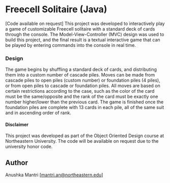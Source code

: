# Freecell Solitaire (Java)
[Code available on request]
This project was developed to interactively play a game of customizable Freecell solitaire with a standard deck of cards through the console. The Model-View-Controller (MVC) design was used to build this project, and the final result is a textual interactive game that can be played by entering commands into the console in real time.

### Design

The game begins by shuffling a standard deck of cards, and distributing them into a custom number of cascade piles. Moves can be made from cascade piles to open piles (custom number) or foundation piles (4 piles), or from open piles to cascade or foundation piles. All moves are based on certain restrictions according to the case, such as the color of the card must be the same/opposite and the rank of the card must be exactly one number higher/lower than the previous card. The game is finished once the foundation piles are complete with 13 cards in each pile, all of the same suit and in ascending order of rank.

#### Disclaimer
This project was developed as part of the Object Oriented Design course at Northeastern University. The code will be available on request due to the university honor code.

## Author

Anushka Mantri [mantri.an@northeastern.edu]
